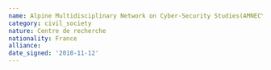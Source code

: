 ```yaml
---
name: Alpine Multidisciplinary Network on Cyber-Security Studies(AMNECYS)
category: civil_society
nature: Centre de recherche
nationality: France
alliance: 
date_signed: '2018-11-12'
---
```

    